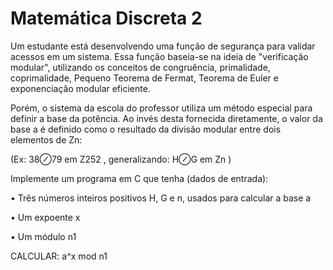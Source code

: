 # Matemática Discreta 2

Um estudante está desenvolvendo uma função de segurança para validar acessos em um sistema. Essa função baseia-se
na ideia de "verificação modular", utilizando os conceitos de congruência, primalidade, coprimalidade, Pequeno
Teorema de Fermat, Teorema de Euler e exponenciação modular eficiente.

Porém, o sistema da escola do professor utiliza um método especial para definir a base da potência. Ao invés desta
fornecida diretamente, o valor da base a é definido como o resultado da divisão modular entre dois elementos de
Zn:

(Ex: 38⊘79 em Z252 , generalizando: H⊘G em Zn )

Implemente um programa em C que tenha (dados de entrada):

  • Três números inteiros positivos H, G e n, usados para calcular a base a

  • Um expoente x

  • Um módulo n1

CALCULAR: a^x mod n1
